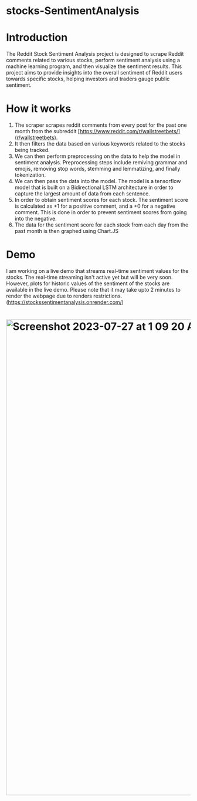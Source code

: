 # stocks-SentimentAnalysis
# Introduction  
The Reddit Stock Sentiment Analysis project is designed to scrape Reddit comments related to various stocks, perform sentiment analysis using a machine learning program, and then visualize the sentiment results. This project aims to provide insights into the overall sentiment of Reddit users towards specific stocks, helping investors and traders gauge public sentiment.
# How it works
1. The scraper scrapes reddit comments from every post for the past one month from the subreddit [https://www.reddit.com/r/wallstreetbets/](r/wallstreetbets).
2. It then filters the data based on various keywords related to the stocks being tracked.
3. We can then perform preprocessing on the data to help the model in sentiment analysis. Preprocessing steps include remiving grammar and emojis, removing stop words, stemming and lemmatizing, and finally tokenization.
4. We can then pass the data into the model. The model is a tensorflow model that is built on a Bidirectional LSTM architecture in order to capture the largest amount of data from each sentence.
5. In order to obtain sentiment scores for each stock. The sentiment score is calculated as +1 for a positive comment, and a +0 for a negative comment. This is done in order to prevent sentiment scores from going into the negative.
6. The data for the sentiment score for each stock from each day from the past month is then graphed using Chart.JS

# Demo
I am working on a live demo that streams real-time sentiment values for the stocks. The real-time streaming isn't active yet but will be very soon. However, plots for historic values of the sentiment of the stocks are available in the live demo. Please note that it may take upto 2 minutes to render the webpage due to renders restrictions. (https://stockssentimentanalysis.onrender.com/)
# <img width="1297" alt="Screenshot 2023-07-27 at 1 09 20 AM" src="https://github.com/Aaddy-1/stocks-SentimentAnalysis/assets/83650351/43104302-0db4-4d68-ad76-97e0235ea149">

